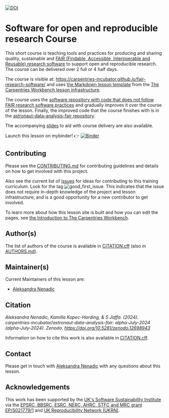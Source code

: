 [![DOI](https://zenodo.org/badge/699755985.svg)](https://zenodo.org/doi/10.5281/zenodo.12666088)

# Software for open and reproducible research Course

This short course is teaching tools and practices for producing and sharing quality, 
sustainable and [FAIR (Findable, Accessible, Interoperable and Reusable) research software](https://www.nature.com/articles/s41597-022-01710-x)
to support open and reproducible research. 
The course can be delivered over 2 full or 4 half days.

The course is visible at: https://carpentries-incubator.github.io/fair-research-software/ and uses [the Markdown lesson template][workbench-markdown-template] from the [The Carpentries Workbench lesson infrastructure][sandpaper-documentation].

The course uses the [software repository with code that does not follow FAIR research software practices](https://github.com/carpentries-incubator/astronaut-data-analysis-not-so-good) 
and gradually improves it over the course of the lesson. Finally, the improved code that the course finishes with is in the [astronaut-data-analysis-fair repository](https://github.com/carpentries-incubator/astronaut-data-analysis-fair).

The accompanying [slides](https://docs.google.com/presentation/d/1KahaD7EGxJWXaCDKWAG6Wva4a9zo9Lp-qFyyofgM0vw/edit?usp=sharing) to aid with course delivery are also available.

Launch this lesson on mybinder! 👉 [![Binder](https://mybinder.org/badge_logo.svg)](https://mybinder.org/v2/gh/carpentries-incubator/fair-research-software/HEAD?urlpath=rstudio)

## Contributing

Please see the [CONTRIBUTING.md](CONTRIBUTING.md) for contributing guidelines and details on how to get involved with this project.

Also see the current list of [issues](https://github.com/softwaresaved/fair-research-software/issues)
for ideas for contributing to this training curriculum. Look for the tag ![good_first_issue](https://img.shields.io/badge/-good%20first%20issue-gold.svg).
This indicates that the issue does not require in-depth knowledge of the project
and lesson infrastructure,
and is a good opportunity for a new contributor to get involved.

To learn more about how this lesson site is built and how you can edit the pages, see [the Introduction to The Carpentries Workbench](https://carpentries.github.io/sandpaper-docs/).

## Author(s)

The list of authors of the course is available in [CITATION.cff](CITATION.cff) (also in [AUTHORS.md](AUTHORS.md)).

## Maintainer(s)

Current Maintainers of this lesson are:

* [Aleksandra Nenadic](https://github.com/anenadic)

## Citation

*Aleksandra Nenadic, Kamilla Kopec-Harding, & S Jaffa. (2024). carpentries-incubator/astronaut-data-analysis-fair: alpha-July-2024 (alpha-July-2024). Zenodo. https://doi.org/10.5281/zenodo.12698943*

Information on how to cite this work is also available in [CITATION.cff](CITATION.cff).

## Contact

Please get in touch with [Aleksandra Nenadic](a.nenadic@software.ac.uk) with any questions about this lesson.

## Acknowledgements

This work has been supported by the [UK's Software Sustainability Institute][ssi] via the [EPSRC, BBSRC, ESRC, NERC, AHRC, STFC and MRC grant EP/S021779/1](https://gow.epsrc.ukri.org/NGBOViewGrant.aspx?GrantRef=EP/S021779/1)
and [UK Reproducibility Network (UKRN)](https://www.ukrn.org/).


[sandpaper-documentation]: https://carpentries.github.io/sandpaper-docs/
[workbench-markdown-template]: https://github.com/carpentries/workbench-template-md/
[ssi]: https:/www.software.ac.uk
[ukrn]: https://www.ukrn.org/
